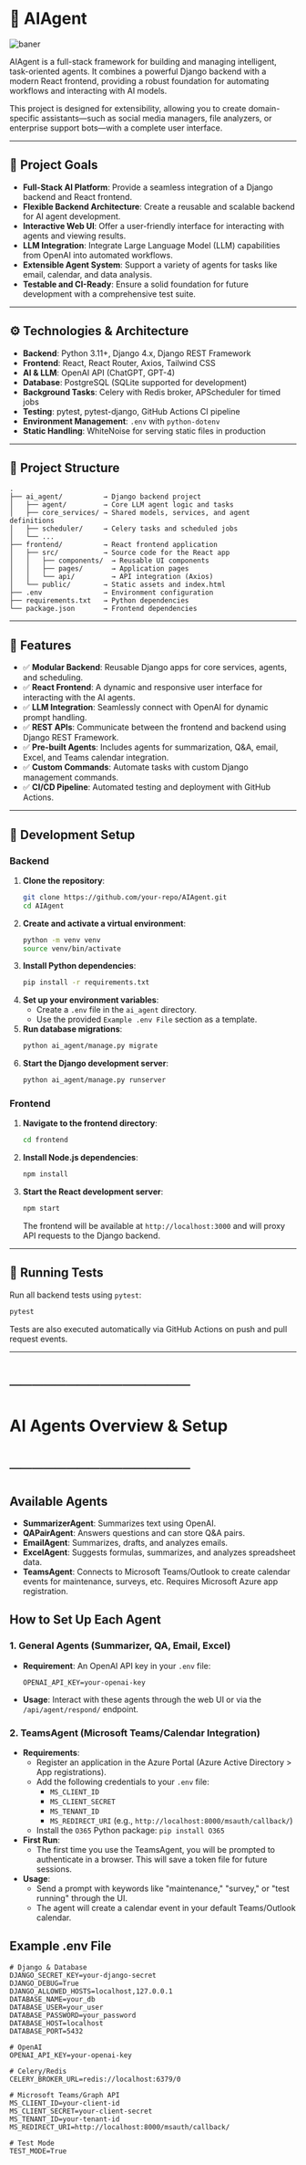 # 🧠 AIAgent

![baner](/static/img/Baner.png)

AIAgent is a full-stack framework for building and managing intelligent, task-oriented agents. It combines a powerful Django backend with a modern React frontend, providing a robust foundation for automating workflows and interacting with AI models.

This project is designed for extensibility, allowing you to create domain-specific assistants—such as social media managers, file analyzers, or enterprise support bots—with a complete user interface.

---

## 🎯 Project Goals

- **Full-Stack AI Platform**: Provide a seamless integration of a Django backend and React frontend.
- **Flexible Backend Architecture**: Create a reusable and scalable backend for AI agent development.
- **Interactive Web UI**: Offer a user-friendly interface for interacting with agents and viewing results.
- **LLM Integration**: Integrate Large Language Model (LLM) capabilities from OpenAI into automated workflows.
- **Extensible Agent System**: Support a variety of agents for tasks like email, calendar, and data analysis.
- **Testable and CI-Ready**: Ensure a solid foundation for future development with a comprehensive test suite.

---

## ⚙️ Technologies & Architecture

- **Backend**: Python 3.11+, Django 4.x, Django REST Framework
- **Frontend**: React, React Router, Axios, Tailwind CSS
- **AI & LLM**: OpenAI API (ChatGPT, GPT-4)
- **Database**: PostgreSQL (SQLite supported for development)
- **Background Tasks**: Celery with Redis broker, APScheduler for timed jobs
- **Testing**: pytest, pytest-django, GitHub Actions CI pipeline
- **Environment Management**: `.env` with `python-dotenv`
- **Static Handling**: WhiteNoise for serving static files in production

---

## 🧱 Project Structure

```
.
├── ai_agent/          → Django backend project
│   ├── agent/         → Core LLM agent logic and tasks
│   ├── core_services/ → Shared models, services, and agent definitions
│   ├── scheduler/     → Celery tasks and scheduled jobs
│   └── ...
├── frontend/          → React frontend application
│   ├── src/           → Source code for the React app
│   │   ├── components/  → Reusable UI components
│   │   ├── pages/       → Application pages
│   │   └── api/         → API integration (Axios)
│   └── public/        → Static assets and index.html
├── .env               → Environment configuration
├── requirements.txt   → Python dependencies
└── package.json       → Frontend dependencies
```

---

## 🧠 Features

- ✅ **Modular Backend**: Reusable Django apps for core services, agents, and scheduling.
- ✅ **React Frontend**: A dynamic and responsive user interface for interacting with the AI agents.
- ✅ **LLM Integration**: Seamlessly connect with OpenAI for dynamic prompt handling.
- ✅ **REST APIs**: Communicate between the frontend and backend using Django REST Framework.
- ✅ **Pre-built Agents**: Includes agents for summarization, Q&A, email, Excel, and Teams calendar integration.
- ✅ **Custom Commands**: Automate tasks with custom Django management commands.
- ✅ **CI/CD Pipeline**: Automated testing and deployment with GitHub Actions.

---

## 🧪 Development Setup

### Backend

1.  **Clone the repository**:
    ```bash
    git clone https://github.com/your-repo/AIAgent.git
    cd AIAgent
    ```
2.  **Create and activate a virtual environment**:
    ```bash
    python -m venv venv
    source venv/bin/activate
    ```
3.  **Install Python dependencies**:
    ```bash
    pip install -r requirements.txt
    ```
4.  **Set up your environment variables**:
    - Create a `.env` file in the `ai_agent` directory.
    - Use the provided `Example .env File` section as a template.
5.  **Run database migrations**:
    ```bash
    python ai_agent/manage.py migrate
    ```
6.  **Start the Django development server**:
    ```bash
    python ai_agent/manage.py runserver
    ```

### Frontend

1.  **Navigate to the frontend directory**:
    ```bash
    cd frontend
    ```
2.  **Install Node.js dependencies**:
    ```bash
    npm install
    ```
3.  **Start the React development server**:
    ```bash
    npm start
    ```
    The frontend will be available at `http://localhost:3000` and will proxy API requests to the Django backend.

---

## 🚀 Running Tests

Run all backend tests using `pytest`:
```bash
pytest
```

Tests are also executed automatically via GitHub Actions on push and pull request events.

---

# ────────────────
# AI Agents Overview & Setup
# ────────────────

## Available Agents

- **SummarizerAgent**: Summarizes text using OpenAI.
- **QAPairAgent**: Answers questions and can store Q&A pairs.
- **EmailAgent**: Summarizes, drafts, and analyzes emails.
- **ExcelAgent**: Suggests formulas, summarizes, and analyzes spreadsheet data.
- **TeamsAgent**: Connects to Microsoft Teams/Outlook to create calendar events for maintenance, surveys, etc. Requires Microsoft Azure app registration.

## How to Set Up Each Agent

### 1. General Agents (Summarizer, QA, Email, Excel)
- **Requirement**: An OpenAI API key in your `.env` file:
  ```
  OPENAI_API_KEY=your-openai-key
  ```
- **Usage**: Interact with these agents through the web UI or via the `/api/agent/respond/` endpoint.

### 2. TeamsAgent (Microsoft Teams/Calendar Integration)
- **Requirements**:
  - Register an application in the Azure Portal (Azure Active Directory > App registrations).
  - Add the following credentials to your `.env` file:
    - `MS_CLIENT_ID`
    - `MS_CLIENT_SECRET`
    - `MS_TENANT_ID`
    - `MS_REDIRECT_URI` (e.g., `http://localhost:8000/msauth/callback/`)
  - Install the `O365` Python package: `pip install O365`
- **First Run**:
  - The first time you use the TeamsAgent, you will be prompted to authenticate in a browser. This will save a token file for future sessions.
- **Usage**:
  - Send a prompt with keywords like "maintenance," "survey," or "test running" through the UI.
  - The agent will create a calendar event in your default Teams/Outlook calendar.

## Example .env File

```env
# Django & Database
DJANGO_SECRET_KEY=your-django-secret
DJANGO_DEBUG=True
DJANGO_ALLOWED_HOSTS=localhost,127.0.0.1
DATABASE_NAME=your_db
DATABASE_USER=your_user
DATABASE_PASSWORD=your_password
DATABASE_HOST=localhost
DATABASE_PORT=5432

# OpenAI
OPENAI_API_KEY=your-openai-key

# Celery/Redis
CELERY_BROKER_URL=redis://localhost:6379/0

# Microsoft Teams/Graph API
MS_CLIENT_ID=your-client-id
MS_CLIENT_SECRET=your-client-secret
MS_TENANT_ID=your-tenant-id
MS_REDIRECT_URI=http://localhost:8000/msauth/callback/

# Test Mode
TEST_MODE=True
```

